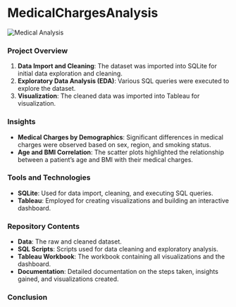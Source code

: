 # MedicalChargesAnalysis

![Medical Analysis](https://example.com/image.png)

### Project Overview

1. **Data Import and Cleaning**: The dataset was imported into SQLite for initial data exploration and cleaning.
2. **Exploratory Data Analysis (EDA)**: Various SQL queries were executed to explore the dataset.
3. **Visualization**: The cleaned data was imported into Tableau for visualization.

### Insights

- **Medical Charges by Demographics**: Significant differences in medical charges were observed based on sex, region, and smoking status.
- **Age and BMI Correlation**: The scatter plots highlighted the relationship between a patient’s age and BMI with their medical charges.

### Tools and Technologies

- **SQLite**: Used for data import, cleaning, and executing SQL queries.
- **Tableau**: Employed for creating visualizations and building an interactive dashboard.

### Repository Contents

- **Data**: The raw and cleaned dataset.
- **SQL Scripts**: Scripts used for data cleaning and exploratory analysis.
- **Tableau Workbook**: The workbook containing all visualizations and the dashboard.
- **Documentation**: Detailed documentation on the steps taken, insights gained, and visualizations created.

### Conclusion



